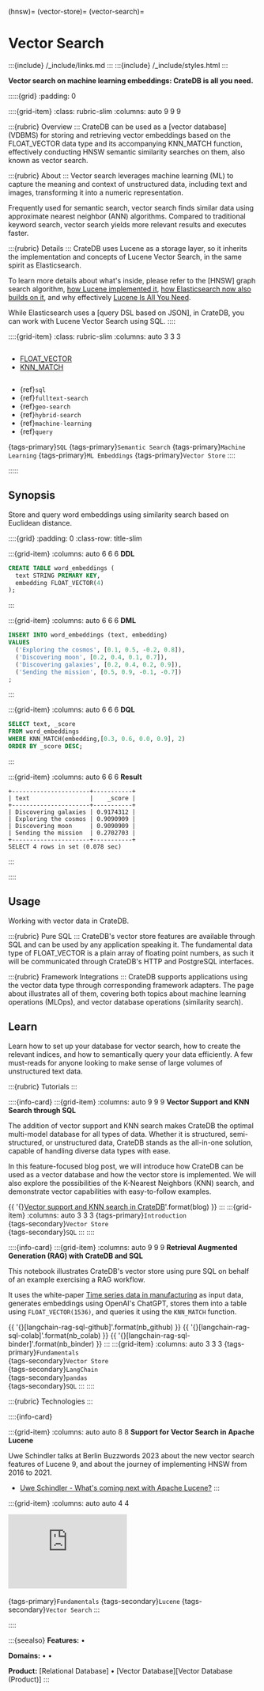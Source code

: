 (hnsw)=
(vector-store)=
(vector-search)=

# Vector Search

:::{include} /_include/links.md
:::
:::{include} /_include/styles.html
:::

**Vector search on machine learning embeddings: CrateDB is all you need.**

:::::{grid}
:padding: 0

::::{grid-item}
:class: rubric-slim
:columns: auto 9 9 9


:::{rubric} Overview
:::
CrateDB can be used as a [vector database] (VDBMS) for storing and retrieving
vector embeddings based on the FLOAT_VECTOR data type and its accompanying
KNN_MATCH function, effectively conducting HNSW semantic similarity searches
on them, also known as vector search.

:::{rubric} About
:::
Vector search leverages machine learning (ML) to capture the meaning and
context of unstructured data, including text and images, transforming it
into a numeric representation.

Frequently used for semantic search, vector
search finds similar data using approximate nearest neighbor (ANN) algorithms.
Compared to traditional keyword search, vector search yields more relevant
results and executes faster.

:::{rubric} Details
:::
CrateDB uses Lucene as a storage layer, so it inherits the implementation
and concepts of Lucene Vector Search, in the same spirit as Elasticsearch.

To learn more details about what's inside, please refer to the [HNSW] graph
search algorithm, [how Lucene implemented it][making of Lucene vector search],
[how Elasticsearch now also builds on it][Vector search in Elasticsearch],
and why effectively [Lucene Is All You Need].

While Elasticsearch uses a [query DSL based on JSON], in CrateDB, you can work
with Lucene Vector Search using SQL.
::::


::::{grid-item}
:class: rubric-slim
:columns: auto 3 3 3

```{rubric} Reference Manual
```
- [FLOAT_VECTOR](inv:crate-reference#type-float_vector)
- [KNN_MATCH](inv:crate-reference#scalar_knn_match)

```{rubric} Related
```
- {ref}`sql`
- {ref}`fulltext-search`
- {ref}`geo-search`
- {ref}`hybrid-search`
- {ref}`machine-learning`
- {ref}`query`

{tags-primary}`SQL`
{tags-primary}`Semantic Search`
{tags-primary}`Machine Learning`
{tags-primary}`ML Embeddings`
{tags-primary}`Vector Store`
::::

:::::


## Synopsis

Store and query word embeddings using similarity search based on Euclidean
distance.

::::{grid}
:padding: 0
:class-row: title-slim

:::{grid-item}
:columns: auto 6 6 6
**DDL**

```sql
CREATE TABLE word_embeddings (
  text STRING PRIMARY KEY,
  embedding FLOAT_VECTOR(4)
);
```
:::

:::{grid-item}
:columns: auto 6 6 6
**DML**

```sql
INSERT INTO word_embeddings (text, embedding)
VALUES
  ('Exploring the cosmos', [0.1, 0.5, -0.2, 0.8]),
  ('Discovering moon', [0.2, 0.4, 0.1, 0.7]),
  ('Discovering galaxies', [0.2, 0.4, 0.2, 0.9]),
  ('Sending the mission', [0.5, 0.9, -0.1, -0.7])
;
```
:::

:::{grid-item}
:columns: auto 6 6 6
**DQL**

```sql
SELECT text, _score
FROM word_embeddings
WHERE KNN_MATCH(embedding,[0.3, 0.6, 0.0, 0.9], 2)
ORDER BY _score DESC;
```
:::

:::{grid-item}
:columns: auto 6 6 6
**Result**

```text
+----------------------+-----------+
| text                 |    _score |
+----------------------+-----------+
| Discovering galaxies | 0.9174312 |
| Exploring the cosmos | 0.9090909 |
| Discovering moon     | 0.9090909 |
| Sending the mission  | 0.2702703 |
+----------------------+-----------+
SELECT 4 rows in set (0.078 sec)
```
:::

::::


## Usage

Working with vector data in CrateDB.

:::{rubric} Pure SQL
:::
CrateDB's vector store features are available through SQL and can be used
by any application speaking it. The fundamental data type of FLOAT_VECTOR
is a plain array of floating point numbers, as such it will be communicated
through CrateDB's HTTP and PostgreSQL interfaces.

:::{rubric} Framework Integrations
:::
CrateDB supports applications using the vector data type through corresponding
framework adapters. The page about [](#machine-learning) illustrates all of them,
covering both topics about machine learning operations (MLOps), and vector
database operations (similarity search).


## Learn

Learn how to set up your database for vector search, how to create the relevant
indices, and how to semantically query your data efficiently. A few must-reads
for anyone looking to make sense of large volumes of unstructured text data.

:::{rubric} Tutorials
:::

::::{info-card}
:::{grid-item}
:columns: auto 9 9 9
**Vector Support and KNN Search through SQL**

The addition of vector support and KNN search makes CrateDB the optimal
multi-model database for all types of data. Whether it is structured,
semi-structured, or unstructured data, CrateDB stands as the all-in-one
solution, capable of handling diverse data types with ease.

In this feature-focused blog post, we will introduce how CrateDB can be
used as a vector database and how the vector store is implemented.
We will also explore the possibilities of the K-Nearest Neighbors (KNN)
search, and demonstrate vector capabilities with easy-to-follow examples.

{{ '{}[Vector support and KNN search in CrateDB]'.format(blog) }}
:::
:::{grid-item}
:columns: auto 3 3 3
{tags-primary}`Introduction` \
{tags-secondary}`Vector Store` \
{tags-secondary}`SQL`
:::
::::


::::{info-card}
:::{grid-item}
:columns: auto 9 9 9
**Retrieval Augmented Generation (RAG) with CrateDB and SQL**

This notebook illustrates CrateDB's vector store using pure SQL on behalf
of an example exercising a RAG workflow.

It uses the white-paper [Time series data in manufacturing] as input data,
generates embeddings using OpenAI's ChatGPT, stores them into a table
using `FLOAT_VECTOR(1536)`, and queries it using the `KNN_MATCH` function.

{{ '{}[langchain-rag-sql-github]'.format(nb_github) }} {{ '{}[langchain-rag-sql-colab]'.format(nb_colab) }} {{ '{}[langchain-rag-sql-binder]'.format(nb_binder) }}
:::
:::{grid-item}
:columns: auto 3 3 3
{tags-primary}`Fundamentals` \
{tags-secondary}`Vector Store` \
{tags-secondary}`LangChain` \
{tags-secondary}`pandas` \
{tags-secondary}`SQL`
:::
::::


:::{rubric} Technologies
:::

::::{info-card}

:::{grid-item}
:columns: auto auto 8 8
**Support for Vector Search in Apache Lucene**

Uwe Schindler talks at Berlin Buzzwords 2023 about the new vector search
features of Lucene 9, and about the journey of implementing HNSW from
2016 to 2021.

- [Uwe Schindler - What's coming next with Apache Lucene?]
:::

:::{grid-item}
:columns: auto auto 4 4

<iframe width="240" src="https://www.youtube-nocookie.com/embed/EHJjSYWjIF0?start=330&si=J0w5yG56Ld4fIXfm" title="YouTube video player" frameborder="0" allow="accelerometer; autoplay; clipboard-write; encrypted-media; gyroscope; picture-in-picture; web-share" allowfullscreen></iframe>
&nbsp;

{tags-primary}`Fundamentals`
{tags-secondary}`Lucene`
{tags-secondary}`Vector Search`
:::

::::


:::{seealso}
**Features:**
[](#querying) •
[](#fulltext)

**Domains:**
[](#industrial) •
[](#machine-learning) •
[](#timeseries)

**Product:**
[Relational Database] •
[Vector Database][Vector Database (Product)]
:::



[Lucene Is All You Need]: https://arxiv.org/pdf/2308.14963.pdf
[making of Lucene vector search]: https://www.apachecon.com/acna2022/slides/04_lucene_vector_search_sokolov.pdf
[Time series data in manufacturing]: https://github.com/crate/cratedb-datasets/raw/main/machine-learning/fulltext/White%20paper%20-%20Time-series%20data%20in%20manufacturing.pdf
[Uwe Schindler - What's coming next with Apache Lucene?]: https://youtu.be/EHJjSYWjIF0?t=330s&feature=shared
[Vector search in Elasticsearch]: https://www.elastic.co/search-labs/blog/articles/vector-search-elasticsearch-rationale
[Vector support and KNN search in CrateDB]: https://cratedb.com/blog/unlocking-the-power-of-vector-support-and-knn-search-in-cratedb

